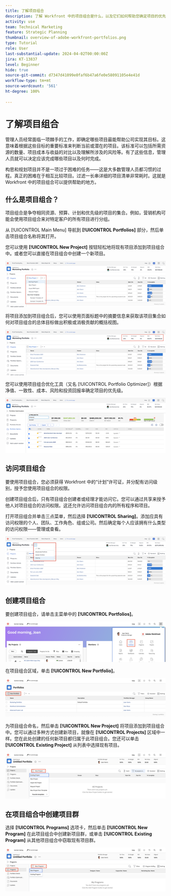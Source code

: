 ```yaml
---
title: 了解项目组合
description: 了解 Workfront 中的项目组合是什么，以及它们如何帮助您确定项目的优先级，并将项目相互进行比较。
activity: use
team: Technical Marketing
feature: Strategic Planning
thumbnail: overview-of-adobe-workfront-portfolios.png
type: Tutorial
role: User
last-substantial-update: 2024-04-02T00:00:00Z
jira: KT-13837
level: Beginner
hide: true
source-git-commit: d7347d41099e0faf6b47a6fe0e58091105e4e41d
workflow-type: tm+mt
source-wordcount: '561'
ht-degree: 100%

---
```


# 了解项目组合

管理人员经常面临一项棘手的工作，即确定哪些项目最能帮助公司实现其目标。这意味着根据这些目标的重要标准来判断当前或潜在的项目。该标准可以包括所需资源的数量、项目成本与收益的对比以及理解所涉及的风险等。有了这些信息，管理人员就可以决定应该完成哪些项目以及何时完成。

构思和规划项目并不是一项过于困难的任务——这是大多数管理人员都习惯的过程。真正的困难在于相互比较项目。过滤一长串详细的项目清单非常耗时。这就是 Workfront 中的项目组合可以提供帮助的地方。

## 什么是项目组合？

项目组合是争夺相同资源、预算、计划和优先级的项目的集合。例如，营销机构可能会使用项目组合来对特定客户的所有项目进行分组。

从 [!UICONTROL Main Menu] 导航到 **[!UICONTROL Portfolios]** 部分，然后单击项目组合名称将其打开。

您可以使用 **[!UICONTROL New Project]** 按钮轻松地将现有项目添加到项目组合中。或者您可以直接在项目组合中创建一个新项目。

![[!UICONTROL New Project] 按钮下拉菜单的图像](assets/01-portfolio-management3.png)

将项目添加到项目组合后，您可以使用页面标题中的摘要信息来获取该项目集合如何对项目组合的总体目标做出积极或消极贡献的概括视图。

![页面标题中项目组合摘要信息的图像](assets/02-portfolio-management1.png)

您可以使用项目组合优化工具（又名 [!UICONTROL Portfolio Optimizer]）根据净值、一致性、成本、风险和投资回报率确定项目的优先级。

![在项目组合中对项目进行优先级排序的图像](assets/03-portfolio-management2.png)

## 访问项目组合

要使用项目组合，您必须获得 Workfront 中的“计划”许可证，并分配有访问级别，授予您使用项目组合的权限。

创建项目组合后，只有项目组合创建者或经理才能访问它。您可以通过共享来授予他人对项目组合的访问权限。这还允许访问项目组合内的所有程序和项目。

打开项目组合并单击三点菜单，然后选择 **[!UICONTROL Sharing]**。添加应具有访问权限的个人、团队、工作角色、组或公司。然后确定每个人应该拥有什么类型的访问权限——管理或查看。

![[!DNL Workfront] 项目组合中的 [!UICONTROL Sharing] 选项的图像](assets/04-portfolio-management11.png)

## 创建项目组合

要创建项目组合，请单击主菜单中的 **[!UICONTROL Portfolios]**。

![主菜单的图像 ](assets/create-portfolio-1.png)

在项目组合区域，单击 **[!UICONTROL New Portfolio]**。

![项目组合区域的图像 ](assets/create-portfolio-2.png)

为项目组合命名，然后单击 **[!UICONTROL New Project]** 将项目添加到项目组合中。您可以通过多种方式创建新项目，就像在 **[!UICONTROL Projects]** 区域中一样。您在此处创建的任何新项目都归属于此项目组合。您还可以单击 **[!UICONTROL Existing Project]** 从列表中选择现有项目。

![新项目菜单的图像 ](assets/create-portfolio-3.png)

## 在项目组合中创建项目群

选择 **[!UICONTROL Programs]** 选项卡，然后单击 **[!UICONTROL New Program]** 在此项目组合中创建新项目群，或单击 **[!UICONTROL Existing Program]** 从其他项目组合中窃取现有项目群。

![新项目群菜单的图像 ](assets/create-portfolio-4.png)

<!--
Pro-tips graphic
If a user can't access a specific portfolio, make sure it's shared with them. The Workfront access level determines that a user can access portfolios in general, but sharing makes sure they can see specific portfolios. 
-->

<!--
Learn more graphic and links to documentation articles
* Portfolio overview   
* Create a portfolio 
* Create and manage portfolios 
* Navigate within a portfolio 
* Share a portfolio   
-->
